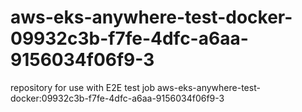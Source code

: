 # aws-eks-anywhere-test-docker-09932c3b-f7fe-4dfc-a6aa-9156034f06f9-3
repository for use with E2E test job aws-eks-anywhere-test-docker:09932c3b-f7fe-4dfc-a6aa-9156034f06f9-3
